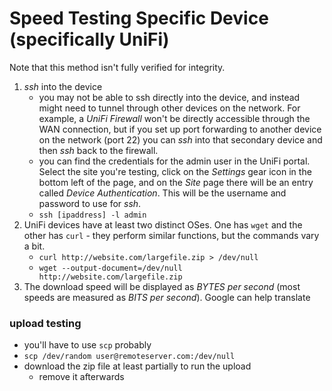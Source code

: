 # Speed Testing Specific Device (specifically UniFi)

Note that this method isn't fully verified for integrity.

1. *ssh* into the device
	* you may not be able to ssh directly into the device, and instead might need to tunnel through other devices on the network. For example, a *UniFi Firewall* won't be directly accessible through the WAN connection, but if you set up port forwarding to another device on the network (port 22) you can *ssh* into that secondary device and then *ssh* back to the firewall.
	* you can find the credentials for the admin user in the UniFi portal. Select the site you're testing, click on the *Settings* gear icon in the bottom left of the page, and on the *Site* page there will be an entry called *Device Authentication*. This will be the username and password to use for *ssh*.
	* `ssh [ipaddress] -l admin`
1. UniFi devices have at least two distinct OSes. One has `wget` and the other has `curl` - they perform similar functions, but the commands vary a bit.
	* `curl http://website.com/largefile.zip > /dev/null`
	* `wget --output-document=/dev/null http://website.com/largefile.zip`
1. The download speed will be displayed as *BYTES per second* (most speeds are measured as *BITS per second*). Google can help translate


### upload testing

* you'll have to use `scp` probably
* `scp /dev/random user@remoteserver.com:/dev/null`
* download the zip file at least partially to run the upload
	* remove it afterwards
